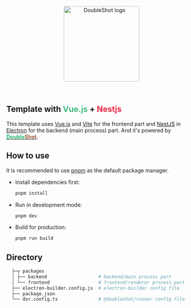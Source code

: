 <p align="center">
    <img width="200" src="https://github.com/Doubleshotjs/doubleshot/raw/main/DoubleShot.png" alt="DoubleShot logo">
</p>

<br>

## Template with <font color="#42b983">Vue.js</font> + <font color="#ea2845">Nestjs</font>

This template uses [Vue.js](https://vuejs.org/) and [Vite](https://vitejs.dev/) for the frontend part and [NestJS](https://nestjs.com/) in [Electron](https://www.electronjs.org/) for the backend (main process) part. And it's powered by [**<font color="#24b574">Double</font><font color="#995735">Shot</font>**](https://github.com/Doubleshotjs/doubleshot).

## How to use

It is recommended to use [pnpm](https://pnpm.io/) as the default package manager.

- Install dependencies first:

  ```sh
  pnpm install
  ```

- Run in development mode:

  ```sh
  pnpm dev
  ```

- Build for production:

  ```sh
  pnpm run build
  ```

## Directory
```sh
  ├─┬ packages
  │ ├── backend                   # backend/main process part
  │ └── frontend                  # frontend/renderer process part
  ├── electron-builder.config.js  # electron-builder config file
  ├── package.json
  └── dsr.config.ts               # @doubleshot/runner config file
```